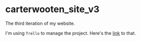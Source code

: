 # carterwooten_site_v3
The third iteration of my website.

I'm using `Trello` to manage the project. Here's the [link](https://trello.com/b/t8Y4V3mx/cw-website) to that. 
